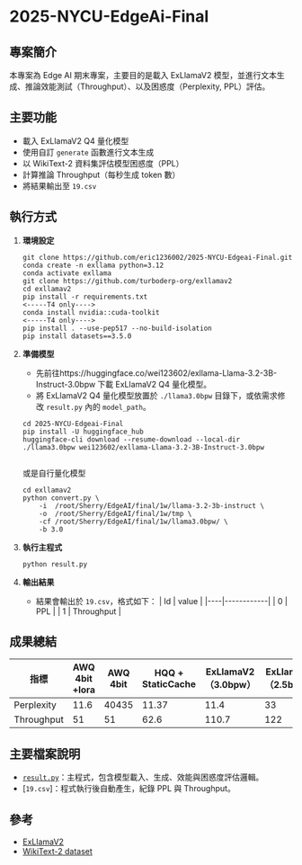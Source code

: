 # 2025-NYCU-EdgeAi-Final


## 專案簡介
本專案為 Edge AI 期末專案，主要目的是載入 ExLlamaV2 模型，並進行文本生成、推論效能測試（Throughput）、以及困惑度（Perplexity, PPL）評估。

## 主要功能
- 載入 ExLlamaV2 Q4 量化模型
- 使用自訂 `generate` 函數進行文本生成
- 以 WikiText-2 資料集評估模型困惑度（PPL）
- 計算推論 Throughput（每秒生成 token 數）
- 將結果輸出至 `19.csv`

## 執行方式

1. **環境設定**
   ```
   git clone https://github.com/eric1236002/2025-NYCU-Edgeai-Final.git
   conda create -n exllama python=3.12
   conda activate exllama
   git clone https://github.com/turboderp-org/exllamav2
   cd exllamav2
   pip install -r requirements.txt
   <-----T4 only---->
   conda install nvidia::cuda-toolkit
   <-----T4 only---->
   pip install . --use-pep517 --no-build-isolation
   pip install datasets==3.5.0
   ```

2. **準備模型**
   - 先前往https://huggingface.co/wei123602/exllama-Llama-3.2-3B-Instruct-3.0bpw 下載 ExLlamaV2 Q4 量化模型。
   - 將 ExLlamaV2 Q4 量化模型放置於 `./llama3.0bpw` 目錄下，或依需求修改 `result.py` 內的 `model_path`。


   ```
   cd 2025-NYCU-Edgeai-Final
   pip install -U huggingface_hub
   huggingface-cli download --resume-download --local-dir ./llama3.0bpw wei123602/exllama-Llama-3.2-3B-Instruct-3.0bpw 
   

   ```
   或是自行量化模型

   ```
   cd exllamav2
   python convert.py \
       -i  /root/Sherry/EdgeAI/final/1w/llama-3.2-3b-instruct \
       -o  /root/Sherry/EdgeAI/final/1w/tmp \
       -cf /root/Sherry/EdgeAI/final/1w/llama3.0bpw/ \
       -b 3.0
   ```
3. **執行主程式**
   ```
   python result.py
   ```

4. **輸出結果**
   - 結果會輸出於 `19.csv`，格式如下：
     | Id | value      |
     |----|------------|
     | 0  | PPL        |
     | 1  | Throughput |


##  成果總結

| 指標       | AWQ 4bit +lora | AWQ 4bit | HQQ + StaticCache | ExLlamaV2（3.0bpw） | ExLlamaV2（2.5bpw） |
| ---------- | -------------- | -------- | ----------------- | ------------------- | ------------------- |
| Perplexity | 11.6           | 40435    | 11.37             | 11.4                | 33                  |
| Throughput | 51             | 51       | 62.6              | 110.7               | 122|

## 主要檔案說明

- [`result.py`](result.py)：主程式，包含模型載入、生成、效能與困惑度評估邏輯。
- [`19.csv`]：程式執行後自動產生，紀錄 PPL 與 Throughput。

## 參考
- [ExLlamaV2](https://github.com/turboderp/exllamav2)
- [WikiText-2 dataset](https://huggingface.co/datasets/wikitext)
